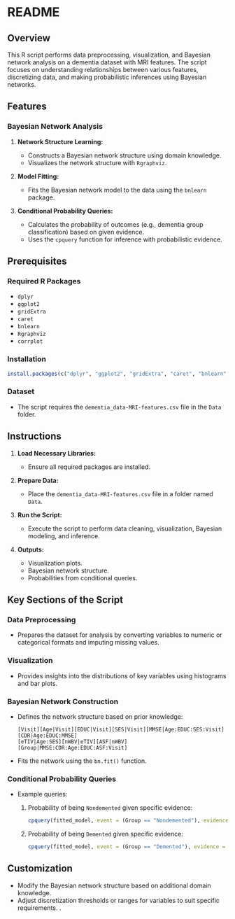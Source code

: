 # README

## Overview
This R script performs data preprocessing, visualization, and Bayesian network analysis on a dementia dataset with MRI features. The script focuses on understanding relationships between various features, discretizing data, and making probabilistic inferences using Bayesian networks.

## Features


### Bayesian Network Analysis
1. **Network Structure Learning:**
    - Constructs a Bayesian network structure using domain knowledge.
    - Visualizes the network structure with `Rgraphviz`.

2. **Model Fitting:**
    - Fits the Bayesian network model to the data using the `bnlearn` package.

3. **Conditional Probability Queries:**
    - Calculates the probability of outcomes (e.g., dementia group classification) based on given evidence.
    - Uses the `cpquery` function for inference with probabilistic evidence.

## Prerequisites

### Required R Packages
- `dplyr`
- `ggplot2`
- `gridExtra`
- `caret`
- `bnlearn`
- `Rgraphviz`
- `corrplot`

### Installation
```R
install.packages(c("dplyr", "ggplot2", "gridExtra", "caret", "bnlearn", "Rgraphviz", "corrplot"))
```

### Dataset
- The script requires the `dementia_data-MRI-features.csv` file in the `Data` folder.

## Instructions
1. **Load Necessary Libraries:**
    - Ensure all required packages are installed.

2. **Prepare Data:**
    - Place the `dementia_data-MRI-features.csv` file in a folder named `Data`.

3. **Run the Script:**
    - Execute the script to perform data cleaning, visualization, Bayesian modeling, and inference.

4. **Outputs:**
    - Visualization plots.
    - Bayesian network structure.
    - Probabilities from conditional queries.

## Key Sections of the Script

### Data Preprocessing
- Prepares the dataset for analysis by converting variables to numeric or categorical formats and imputing missing values.

### Visualization
- Provides insights into the distributions of key variables using histograms and bar plots.

### Bayesian Network Construction
- Defines the network structure based on prior knowledge:
  ```
  [Visit][Age|Visit][EDUC|Visit][SES|Visit][MMSE|Age:EDUC:SES:Visit][CDR|Age:EDUC:MMSE]
  [eTIV|Age:SES][nWBV|eTIV][ASF|nWBV][Group|MMSE:CDR:Age:EDUC:ASF:Visit]
  ```

- Fits the network using the `bn.fit()` function.

### Conditional Probability Queries
- Example queries:
    1. Probability of being `Nondemented` given specific evidence:
       ```R
       cpquery(fitted_model, event = (Group == "Nondemented"), evidence = test_no_1_evidence, method = "lw")
       ```

    2. Probability of being `Demented` given specific evidence:
       ```R
       cpquery(fitted_model, event = (Group == "Demented"), evidence = test_no_2_evidence, method = "lw")
       ```

## Customization
- Modify the Bayesian network structure based on additional domain knowledge.
- Adjust discretization thresholds or ranges for variables to suit specific requirements. .

